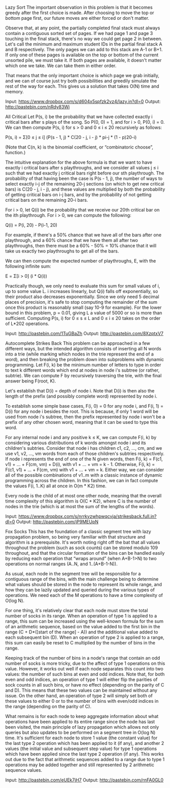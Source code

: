 Lazy Sort
The important observation in this problem is that it becomes greedy after the first choice is made. After choosing to move the top or bottom page first, our future moves are either forced or don't matter.

Observe that, at any point, the partially completed final stack must always contain a contiguous sorted set of pages. If we had page 1 and page 3 touching in the final stack, there's no way we could get page 2 in between. Let's call the minimum and maximum student IDs in the partial final stack A and B respectively. The only pages we can add to this stack are A-1 or B+1. If only one of these pages is available on the top or bottom of the current unsorted pile, we must take it. If both pages are available, it doesn't matter which one we take. We can take them in either order.

That means that the only important choice is which page we grab initially, and we can of course just try both possibilities and greedily simulate the rest of the way for each. This gives us a solution that takes O(N) time and memory.

Input: https://www.dropbox.com/s/d604x5spfzk2vz4/lazy.in?dl=0
Output: http://pastebin.com/nRdy83Wi


All Critical
Let P(s, i) be the probability that we have collected exactly i critical bars after s plays of the song. So P(0, 0) = 1, and for i > 0, P(0, i) = 0. We can then compute P(s, i) for s > 0 and 0 ≤ i ≤ 20 recursively as follows:

P(s, i) = Σ[0 ≤ j ≤ i] (P(s - 1, j) * C(20 - j, i - j) * pi-j * (1 - p)20-i)

(Note that C(n, k) is the binomial coefficient, or “combinatoric choose”, function.)

The intuitive explanation for the above formula is that we want to have exactly i critical bars after s playthroughs, and we consider all values j ≤ i such that we had exactly j critical bars right before our sth playthrough. The probability of that having been the case is P(s - 1, j), the number of ways to select exactly i-j of the remaining 20-j sections (on which to get new critical bars) is C(20 - j, i - j), and these values are multiplied by both the probability of getting critical bars on i-j bars, and by the probability of not getting critical bars on the remaining 20-i bars.

For i > 0, let Q(i) be the probability that we receive our 20th critical bar on the ith playthrough. For i > 0, we can compute the following:

Q(i) = P(i, 20) - P(i-1, 20)

For example, if there's a 50% chance that we have all of the bars after one playthrough, and a 60% chance that we have them all after two playthroughs, then there must be a 60% - 50% = 10% chance that it will take us exactly two playthroughs to get all of the bars.

We can then compute the expected number of playthroughs, E, with the following infinite sum:

E = Σ[i > 0] (i * Q(i))

Practically though, we only need to evaluate this sum for small values of i, up to some value L. i increases linearly, but Q(i) falls off exponentially, so their product also decreases exponentially. Since we only need 5 decimal places of precision, it's safe to stop computing the remainder of the sum once this product is reasonably small (say 10-9 for example). For the lower bound in this problem, p = 0.01, giving L a value of 5000 or so is more than sufficient. Computing P(s, i) for 0 ≤ s ≤ L and 0 ≤ i ≤ 20 takes on the order of L*202 operations.

Input: http://pastebin.com/1TuGBaZh
Output: http://pastebin.com/8XzptxV7


Autocomplete Strikes Back
This problem can be approached in a few different ways, but the intended algorithm consists of inserting all N words into a trie (while marking which nodes in the trie represent the end of a word), and then breaking the problem down into subproblems with dynamic programming. Let F(i, k) be the minimum number of letters to type in order to text k different words which end at nodes in node i's subtree (or rather, subtrie). We can compute F by recursively traversing the trie, with the final answer being F(root, K).

Let's establish that D(i) = depth of node i. Note that D(i) is then also the length of the prefix (and possibly complete word) represented by node i.

To establish some simple base cases, F(i, 0) = 0 for any node i, and F(i, 1) = D(i) for any node i besides the root. This is because, if only 1 word will be used from node i's subtree, then the prefix represented by node i won't be a prefix of any other chosen word, meaning that it can be used to type this word.

For any internal node i and any positive k ≤ K, we can compute F(i, k) by considering various distributions of k words amongst node i and its children's subtries. Consider that node i has children c1, c2, ..., cm, and we use v1, v2, ..., vm words from each of those children's subtries respectively. If node i represents the end of one of the N given words, then F(i, k) = F(c1, v1) + ... + F(cm, vm) + D(i), with v1 + ... + vm = k - 1. Otherwise, F(i, k) = F(c1, v1) + ... + F(cm, vm) with v1 + ... + vm = k. Either way, we can consider all of the possible combinations of v1..m with a classic instance of dynamic programming across the children. In this fashion, we can in fact compute the values F(i, 1..K) all at once in O(m * K2) time.

Every node is the child of at most one other node, meaning that the overall time complexity of this algorithm is O(C * K2), where C is the number of nodes in the trie (which is at most the sum of the lengths of the words).

Input: https://www.dropbox.com/s/nrrkvzwhpwqcvja/strikesback.full.in?dl=0
Output: http://pastebin.com/jP9MEUpN

Fox Socks
This has the foundation of a classic segment tree with lazy propagation problem, so being very familiar with that structure and algorithm is a prerequisite. It's worth noting right off the bat that all values throughout the problem (such as sock counts) can be stored modulo 109 throughout, and that the circular formation of the bins can be handled easily by reducing each operation that “wraps around” (when A+B-1>N) to two operations on normal ranges (A..N, and 1..(A+B-1-N)).

As usual, each node in the segment tree will be responsible for a contiguous range of the bins, with the main challenge being to determine what values should be stored in the node to represent its whole range, and how they can be lazily updated and queried during the various types of operations. We need each of the M operations to have a time complexity of O(log N).

For one thing, it's relatively clear that each node must store the total number of socks in its range. When an operation of type 1 is applied to a range, this sum can be increased using the well-known formula for the sum of an arithmetic sequence, based on the value added to the first bin in the range (C + D*([start of the range] - A)) and the additional value added to each subsequent bin (D). When an operation of type 2 is applied to a range, this sum can easily be reset to C multiplied by the number of bins in the range.

Keeping track of the number of bins in a node's range that contain an odd number of socks is more tricky, due to the affect of type 1 operations on this value. However, it works out well if each node separates this count into two values: the number of such bins at even and odd indices. Note that, for both even and odd indices, an operation of type 1 will either flip the parities of sock counts in all such bins, or have no effect (depending on the parity of C and D). This means that these two values can be maintained without any issue. On the other hand, an operation of type 2 will simply set both of these values to either 0 or to the number of bins with even/odd indices in the range (depending on the parity of C).

What remains is for each node to keep aggregate information about what operations have been applied to its entire range since the node has last been visited, the main principle of lazy propagation which allows not only queries but also updates to be performed on a segment tree in O(log N) time. It's sufficient for each node to store 1 value (the constant value) for the last type 2 operation which has been applied to it (if any), and another 2 values (the initial value and subsequent step value) for type 1 operations which have been applied since the last type 2 operation (if any). This works out due to the fact that arithmetic sequences added to a range due to type 1 operations may be added together and still represented by 2 arithmetic sequence values.

Input: http://pastebin.com/eUEk7jH7
Output: http://pastebin.com/rnFA0GL0